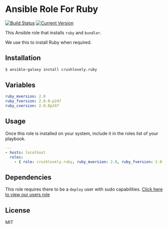 # Ansible Role For Ruby

[![Build Status](http://img.shields.io/travis/crushlovely/ansible-ruby.svg?style=flat)](https://travis-ci.org/crushlovely/ansible-deploy-user)
[![Current Version](http://img.shields.io/github/release/crushlovely/ansible-ruby.svg?style=flat)](https://galaxy.ansible.com/list#/roles/1180)

This Ansible role that installs `ruby` and `bundler`.

We use this to install Ruby when required.

## Installation

``` bash
$ ansible-galaxy install crushlovely.ruby
```

## Variables

``` yaml
ruby_mversion: 2.0
ruby_fversion: 2.0.0-p247
ruby_cversion: 2.0.0p247
```

## Usage

Once this role is installed on your system, include it in the roles list of your playbook.

``` yaml
---
- hosts: localhost
  roles:
    - { role: crushlovely.ruby, ruby_mversion: 2.0, ruby_fversion: 2.0.0-p247, ruby_cversion: 2.0.0p247 }
```

## Dependencies

This role requires there to be a `deploy` user with sudo capabilities.  [Click here to view our users role](https://galaxy.ansible.com/list#/roles/1337)


## License

MIT